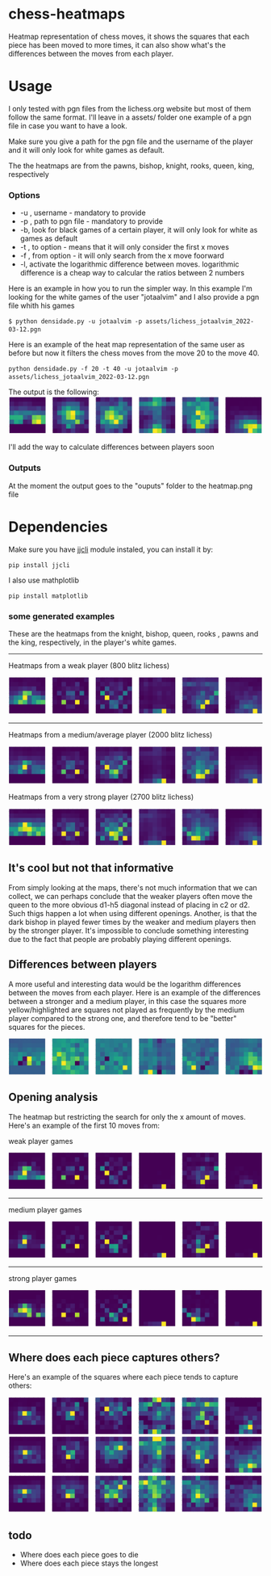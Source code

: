 # chess-heatmaps
Heatmap representation of chess moves, it shows the squares that each piece has been moved to more times, it can also show what's the
differences between the moves from each player.

# Usage
I only tested with pgn files from the lichess.org website but most of
them follow the same format. I'll leave in a assets/ folder one example of
a pgn file in case you want to have a look.

Make sure you give a path for the pgn file and the username of the player and  it
will only look for white games as default.

The the heatmaps are from the pawns, bishop, knight,  rooks, queen, king, respectively


### Options
* -u <username>, username - mandatory to provide
* -p <path>, path to pgn file - mandatory to provide
* -b, look for black games of a certain player, it will only look for white as games as default
* -t <int>, to option - means that it will only consider the first x moves
* -f <int>, from option - it will only search from the x move foorward 
* -l, activate the logarithmic difference between moves. logarithmic
  difference is a cheap way to calcular the ratios between 2 numbers


Here is an example in how you to run the simpler way. 
In this example I'm looking for the white games of the user "jotaalvim" and I also provide a pgn file whith his games
```
$ python densidade.py -u jotaalvim -p assets/lichess_jotaalvim_2022-03-12.pgn
```

Here is an example of the heat map representation of the same user as before
but now it filters the chess moves from the move 20 to the move 40.
```
python densidade.py -f 20 -t 40 -u jotaalvim -p assets/lichess_jotaalvim_2022-03-12.pgn
```
The output is the following:
![](./assets/11.png)

I'll add the way to calculate differences between players soon

### Outputs
At the moment the output goes to the "ouputs" folder to the heatmap.png file


# Dependencies

Make sure you have [jjcli](https://pypi.org/project/jjcli) module instaled, you can install it by:
```
pip install jjcli
```
I also use mathplotlib
```
pip install matplotlib
```

### some generated examples

These are the heatmaps from the knight, bishop, queen, rooks , pawns and the king, respectively, in the player's white games.

---

Heatmaps from a weak player (800 blitz lichess)

![](./assets/1.png)

---
Heatmaps from a medium/average player (2000 blitz lichess)

![](./assets/2.png)

Heatmaps from a very strong player (2700 blitz lichess)

![](./assets/3.png)

## It's cool but not that informative

From simply looking at the maps, there's not much information that we can collect, we can perhaps
conclude that the weaker players often move the queen to the more obvious d1-h5
diagonal instead of placing in c2 or d2. Such thigs happen a lot when using different openings. Another, is
that the dark bishop in played fewer times by the weaker and medium players
then by the stronger player. It's impossible to conclude something interesting due to the fact that people are probably playing different openings.

## Differences between players 

A more useful and interesting data would be the logarithm differences between 
the moves from each player. Here is an example of the differences between a
stronger and a medium player, in this case the squares more yellow/highlighted are 
squares not played as frequently by the medium player compared to the strong one, 
and therefore tend to be "better" squares for the pieces.

![](./assets/4.png)

## Opening analysis
The heatmap but restricting the search for only the x amount of moves. Here's
an example of the first 10 moves from:

weak player games

![](./assets/5.png)

---

medium player games

![](./assets/6.png)

--- 

strong player games

![](./assets/7.png)

--- 

## Where does each piece captures others?
Here's an example of the squares where each piece tends to capture others:

![](./assets/8.png)
![](./assets/9.png)
![](./assets/10.png)

## todo 
 * Where does each piece goes to die
 * Where does each piece stays the longest
